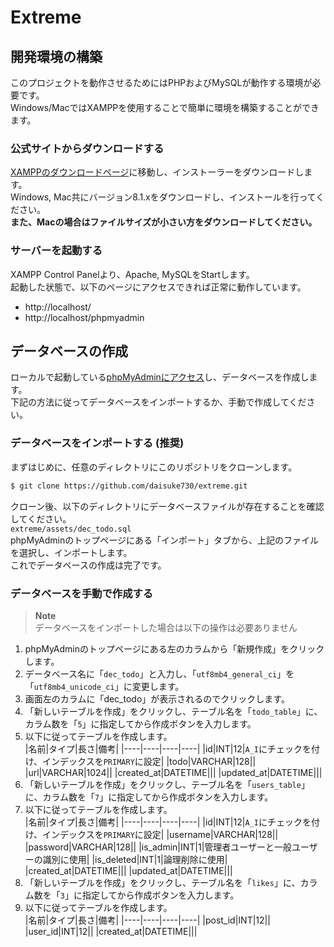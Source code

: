 # Extreme

## 開発環境の構築
このプロジェクトを動作させるためにはPHPおよびMySQLが動作する環境が必要です。  
Windows/MacではXAMPPを使用することで簡単に環境を構築することができます。  

### 公式サイトからダウンロードする
[XAMPPのダウンロードページ](https://www.apachefriends.org/jp/download.html)に移動し、インストーラーをダウンロードします。  
Windows, Mac共にバージョン8.1.xをダウンロードし、インストールを行ってください。  
**また、Macの場合はファイルサイズが小さい方をダウンロードしてください。**

### サーバーを起動する
XAMPP Control Panelより、Apache, MySQLをStartします。  
起動した状態で、以下のページにアクセスできれば正常に動作しています。
- http://localhost/
- http://localhost/phpmyadmin

## データベースの作成
ローカルで起動している[phpMyAdminにアクセス](http://localhost/phpmyadmin)し、データベースを作成します。  
下記の方法に従ってデータベースをインポートするか、手動で作成してください。

### データベースをインポートする (推奨)
まずはじめに、任意のディレクトリにこのリポジトリをクローンします。
```bash
$ git clone https://github.com/daisuke730/extreme.git
```
クローン後、以下のディレクトリにデータベースファイルが存在することを確認してください。  
`extreme/assets/dec_todo.sql`  
phpMyAdminのトップページにある「インポート」タブから、上記のファイルを選択し、インポートします。  
これでデータベースの作成は完了です。

### データベースを手動で作成する
> **Note**  
> データベースをインポートした場合は以下の操作は必要ありません

1. phpMyAdminのトップページにある左のカラムから「新規作成」をクリックします。
2. データベース名に「`dec_todo`」と入力し、「`utf8mb4_general_ci`」を「`utf8mb4_unicode_ci`」に変更します。
3. 画面左のカラムに「dec_todo」が表示されるのでクリックします。
4. 「新しいテーブルを作成」をクリックし、テーブル名を「`todo_table`」に、カラム数を「`5`」に指定してから作成ボタンを入力します。
5. 以下に従ってテーブルを作成します。  
   |名前|タイプ|長さ|備考|
   |----|----|----|----|
   |id|INT|12|`A_I`にチェックを付け、インデックスを`PRIMARY`に設定|
   |todo|VARCHAR|128||
   |url|VARCHAR|1024||
   |created_at|DATETIME|||
   |updated_at|DATETIME|||
6. 「新しいテーブルを作成」をクリックし、テーブル名を「`users_table`」に、カラム数を「`7`」に指定してから作成ボタンを入力します。
7. 以下に従ってテーブルを作成します。  
   |名前|タイプ|長さ|備考|
   |----|----|----|----|
   |id|INT|12|`A_I`にチェックを付け、インデックスを`PRIMARY`に設定|
   |username|VARCHAR|128||
   |password|VARCHAR|128||
   |is_admin|INT|1|管理者ユーザーと一般ユーザーの識別に使用|
   |is_deleted|INT|1|論理削除に使用|
   |created_at|DATETIME|||
   |updated_at|DATETIME|||
8. 「新しいテーブルを作成」をクリックし、テーブル名を「`likes`」に、カラム数を「`3`」に指定してから作成ボタンを入力します。
9. 以下に従ってテーブルを作成します。  
   |名前|タイプ|長さ|備考|
   |----|----|----|----|
   |post_id|INT|12||
   |user_id|INT|12||
   |created_at|DATETIME|||